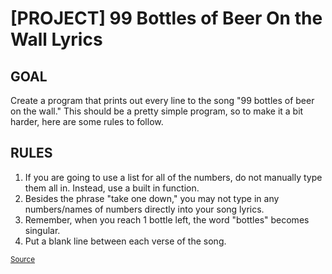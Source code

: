 <h1>[PROJECT] 99 Bottles of Beer On the Wall Lyrics</h1>

<h2>GOAL</h2>

<p>Create a program that prints out every line to the song "99 bottles of beer on the wall." This should be a pretty simple program, so to make it a bit harder, here are some rules to follow.</p>

<h2>RULES</h2>

<ol>
	<li>If you are going to use a list for all of the numbers, do not manually type them all in. Instead, use a built in function.</li>
	<li>Besides the phrase "take one down," you may not type in any numbers/names of numbers directly into your song lyrics.</li>
	<li>Remember, when you reach 1 bottle left, the word "bottles" becomes singular.</li>
	<li>Put a blank line between each verse of the song.</li>
</ol>

<small><a href="https://docs.google.com/document/d/1TyqD2_oDtiQIh_Y55J5RfeA91JJECc97xYIKM112H9I/mobilebasic?urp=gmail_link">Source</a></small>